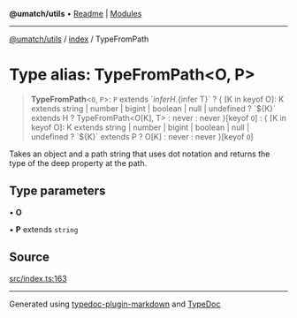 **@umatch/utils** • [Readme](../../index.md) \| [Modules](../../modules.md)

***

[@umatch/utils](../../modules.md) / [index](../index.md) / TypeFromPath

# Type alias: TypeFromPath\<O, P\>

> **TypeFromPath**\<`O`, `P`\>: `P` extends \`${infer H}.${infer T}\` ? { [K in keyof O]: K extends string | number | bigint | boolean | null | undefined ? \`${K}\` extends H ? TypeFromPath<O[K], T> : never : never }\[keyof `O`\] : { [K in keyof O]: K extends string | number | bigint | boolean | null | undefined ? \`${K}\` extends P ? O[K] : never : never }\[keyof `O`\]

Takes an object and a path string that uses dot notation
and returns the type of the deep property at the path.

## Type parameters

• **O**

• **P** extends `string`

## Source

[src/index.ts:163](https://github.com/umatch-oficial/utils/blob/4c813c4/src/index.ts#L163)

***

Generated using [typedoc-plugin-markdown](https://www.npmjs.com/package/typedoc-plugin-markdown) and [TypeDoc](https://typedoc.org/)
